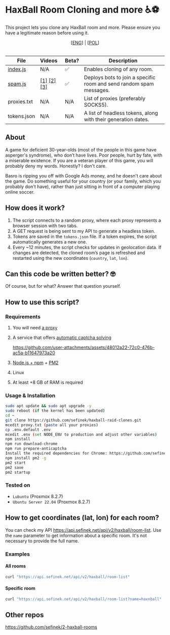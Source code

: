 # HaxBall Room Cloning and more ♿⚽
This project lets you clone any HaxBall room and more. Please ensure you have a legitimate reason before using it.

<div align="center">
    [<a href="README.md">ENG</a>] | [<a href="README_PL.md">POL</a>]
</div>
<br>

| File                 | Videos                                                                                                              | Beta? | Description                                                           |
|----------------------|:--------------------------------------------------------------------------------------------------------------------|-------|-----------------------------------------------------------------------|
| [index.js](index.js) | N/A                                                                                                                 | ✅     | Enables cloning of any room.                                          |
| [spam.js](spam.js)   | [[1]](videos/brave_CImkZcsVAvZS.mp4) [[2]](videos/brave_V9aVo2HB6Ls5.mp4) [[3]](videos/webstorm64_tRdRAAcKpprr.mp4) | ✅     | Deploys bots to join a specific room and send random spam messages.   |
| proxies.txt          | N/A                                                                                                                 | N/A   | List of proxies (preferably SOCKS5).                                  |
| tokens.json          | N/A                                                                                                                 | N/A   | A list of headless tokens, along with their generation dates.         |


## About
A game for deficient 30-year-olds (most of the people in this game have asperger's syndrome), who don’t have lives.
Poor people, hurt by fate, with a miserable existence.
If you are a veteran player of this game, you will probably deny my words. Honestly? I don't care.

Basro is ripping you off with Google Ads money, and he doesn't care about the game.
Do something useful for your country (or your family, which you probably don't have), rather than just sitting in front of a computer playing online soccer.

## How does it work?
1. The script connects to a random proxy, where each proxy represents a browser session with two tabs.
2. A GET request is being sent to my API to generate a headless token.
3. Tokens are saved in the `tokens.json` file. If a token expires, the script automatically generates a new one.
4. Every ~12 minutes, the script checks for updates in geolocation data. If changes are detected, the cloned room’s page is refreshed and restarted using the new coordinates (`country`, `lat`, `lon`).

## Can this code be written better? 🤓
Of course, but for what? Answer that question yourself.

## How to use this script?
### Requirements
1. You will need [a proxy](https://stableproxy.com/?r=SKX2AY)
2. A service that offers [automatic captcha solving](https://getcaptchasolution.com/df5q6t8krs)

    https://github.com/user-attachments/assets/48012a22-72c0-476b-ac5a-b11647973a20

3. [Node.js + npm](https://nodejs.org) + [PM2](https://pm2.keymetrics.io)
4. Linux
5. At least +8 GB of RAM is required

### Usage & Installation
```sh
sudo apt update && sudo apt upgrade -y
sudo reboot (if the kernel has been updated)
cd ~
git clone https://github.com/sefinek/haxball-raid-clones.git
mcedit proxy.txt (paste all your proxies)
cp .env.default .env
mcedit .env (set NODE_ENV to production and adjust other variables)
npm install
npm run download-chrome
npm run prepare-anticaptcha
Install the required dependencies for Chrome: https://github.com/sefinek/sefinek/blob/main/chrome.md
npm install pm2 -g
pm2 start
pm2 save
pm2 startup
```

### Tested on
- `Lubuntu` (Proxmox 8.2.7)
- `Ubuntu Server 22.04` (Proxmox 8.2.7)

## How to get coordinates (lat, lon) for each room?
You can check my API https://api.sefinek.net/api/v2/haxball/room-list.
Use the `name` parameter to get information about a specific room. It's not necessary to provide the full name.

### Examples
#### All rooms
```bash
curl "https://api.sefinek.net/api/v2/haxball/room-list"
```

#### Specific room
```bash
curl "https://api.sefinek.net/api/v2/haxball/room-list?name=haxnball"
```

## Other repos
https://github.com/sefinek/2-haxball-rooms